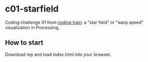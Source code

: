 # c01-starfield

Coding challenge 01 from [coding train](https://www.codingtra.in): a "star field" or "warp speed" visualization in Processing.

## How to start

Download rep and load index.html into your browser.
